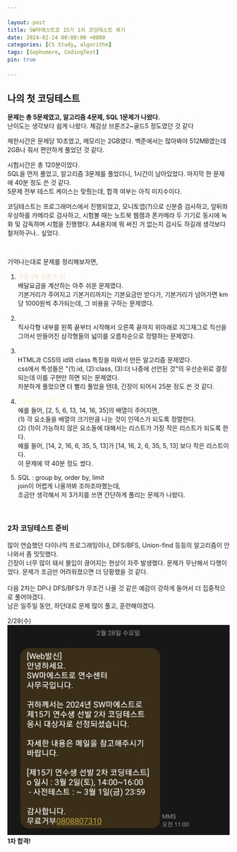 ```yaml
---

layout: post
title: SW마에스트로 15기 1차 코딩테스트 복기
date: 2024-02-24 00:00:00 +0800
categories: [CS Study, algorithm]
tags: [Sophomore, CodingTest]
pin: true

---
```


## 나의 첫 코딩테스트
**문제는 총 5문제였고, 알고리즘 4문제, SQL 1문제가 나왔다.**  
난이도는 생각보다 쉽게 나왔다. 체감상 브론즈2~골드5 정도였던 것 같다

제한시간은 문제당 10초였고, 메모리는 2GB였다. 백준에서는 많아봐야 512MB였는데 2GB나 줘서 편안하게 풀었던 것 같다.

시험시간은 총 120분이었다.  
SQL을 먼저 풀었고, 알고리즘 3문제를 풀었더니, 1시간이 남아있었다. 마지막 한 문제에 40분 정도 쓴 것 같다.  
5문제 전부 테스트 케이스는 맞췄는데, 합격 여부는 아직 미지수이다.  

코딩테스트는 프로그래머스에서 진행되었고, 모니토앱(?)으로 신분증 검사하고, 앞뒤좌우상하를 카메라로 검사하고, 시험볼 때는 노트북 웹캠과 폰카메라 두 기기로 동시에 녹화 및 감독하며 시험을 진행했다. A4용지에 뭐 써진 거 없는지 검사도 하길래 생각보다 철저하구나.. 싶었다.

<br>

기억나는대로 문제를 정리해보자면,

1. <span style='color: #f7ddbe'>구현 (약 브론즈 2)</span>   
배달요금을 계산하는 아주 쉬운 문제였다.  
기본거리가 주어지고 기본거리까지는 기본요금만 받다가, 기본거리가 넘어가면 km당  1000원씩 추가되는데, 그 비용을 구하는 문제였다.  

2. <span style='color: #f6f8fa'>구현 (약 실버 5)</span>   
직사각형 내부를 왼쪽 끝부터 시작해서 오른쪽 끝까지 위아래로 지그재그로 직선을 그어서 만들어진 삼각형들의 넓이를 오름차순으로 정렬하는 문제였다.  

3. <span style='color: #f6f8fa'>구현 (약 실버 4)</span>   
HTML과 CSS의 id와 class 특징을 따와서 만든 알고리즘 문제였다.  
css에서 특성들은 "(1):id, (2):class, (3):더 나중에 선언된 것"의 우선순위로 결정되는데 이를 구현만 하면 되는 문제였다.  
차분하게 풀었으면 더 빨리 풀었을 텐데, 긴장이 되어서 25분 정도 쓴 것 같다.  

4. <span style='color: #fff5b1'>그리디 (약 골드 5)</span>  
예를 들어, [2, 5, 6, 13, 14, 16, 35]의 배열이 주어지면,  
(1) 각 요소들을 배열의 크기만큼 나눈 것이 인덱스가 되도록 정렬한다.  
(2) (1)이 가능하지 않은 요소들에 대해서는 리스트가 가장 작은 리스트가 되도록 한다.  
예를 들어, [14, 2, 16, 6, 35, 5, 13]가 [14, 16, 2, 6, 35, 5, 13] 보다 작은 리스트이다.  
이 문제에 약 40분 정도 썼다.

5. SQL : group by, order by, limit  
join이 어렵게 나올까봐 조마조마했는데,  
조금만 생각해서 저 3가지를 쓰면 간단하게 풀리는 문제가 나왔다.  
  
<br>

### 2차 코딩테스트 준비  

많이 연습했던 다이나믹 프로그래밍이나, DFS/BFS, Union-find 등등의 알고리즘이 안나와서 좀 밋밋했다.  
긴장이 너무 많이 돼서 몰입이 끊어지는 현상이 자주 발생했다. 문제가 무난해서 다행이었다. 문제가 조금만 어려워졌으면 더 당황했을 것 같다.  
<br>
다음 2차는 DP나 DFS/BFS가 무조건 나올 것 같은 예감이 강하게 들어서 더 집중적으로 풀어야겠다.  
남은 일주일 동안, 하던대로 문제 많이 풀고, 훈련해야겠다.

2/28(수)
<img alt="1차 합격" src="https://github.com/JiinHong/jiinhong.github.io/blob/main/_posts/%EC%86%8C%EB%A7%88%201%EC%B0%A8%20%ED%95%A9%EA%B2%A9.jpeg?raw=true">  
**1차 합격!**